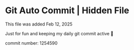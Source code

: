 # Git Auto Commit | Hidden File

This file was added Feb 12, 2025

Just for fun and keeping my daily git commit active 🤪

commit number: 1254590
